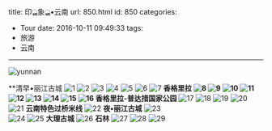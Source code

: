 title: 印ൢ象ൢ•云南
url: 850.html
id: 850
categories:
  - Tour
date: 2016-10-11 09:49:33
tags:
  - 旅游
  - 云南
---


![yunnan](http://image.psdpi.com/photo/yunnan/yunnan.jpg)

<!-- more -->

**清早•丽江古城
![1](http://image.psdpi.com/photo/yunnan/1.jpg) 
![2](http://image.psdpi.com/photo/yunnan/2.jpg) 
![3](http://image.psdpi.com/photo/yunnan/3.jpg) 
![4](http://image.psdpi.com/photo/yunnan/4.jpg) 
![5](http://image.psdpi.com/photo/yunnan/5.jpg) 
![6](http://image.psdpi.com/photo/yunnan/6.jpg) 
![7](http://image.psdpi.com/photo/yunnan/7.jpg) 
**香格里拉 
![8](http://image.psdpi.com/photo/yunnan/8.jpg) 
![9](http://image.psdpi.com/photo/yunnan/9.jpg) 
![10](http://image.psdpi.com/photo/yunnan/10.jpg) 
![11](http://image.psdpi.com/photo/yunnan/11.jpg) 
![12](http://image.psdpi.com/photo/yunnan/12.jpg) 
![13](http://image.psdpi.com/photo/yunnan/13.jpg) 
![14](http://image.psdpi.com/photo/yunnan/14.jpg) 
![15](http://image.psdpi.com/photo/yunnan/15.jpg) 
![16](http://image.psdpi.com/photo/yunnan/16.jpg) 
香格里拉-普达措国家公园**
![17](http://image.psdpi.com/photo/yunnan/17.jpg) 
![18](http://image.psdpi.com/photo/yunnan/18.jpg) 
![19](http://image.psdpi.com/photo/yunnan/19.jpg) 
![20](http://image.psdpi.com/photo/yunnan/20.jpg) 
![21](http://image.psdpi.com/photo/yunnan/21.jpg) 
**云南特色过桥米线** 
![22](http://image.psdpi.com/photo/yunnan/22.jpg) 
**夜•丽江古城** 
![23](http://image.psdpi.com/photo/yunnan/23.jpg)  
![24](http://image.psdpi.com/photo/yunnan/24.jpg) 
![25](http://image.psdpi.com/photo/yunnan/25.jpg) 
**大理古城**
![26](http://image.psdpi.com/photo/yunnan/26.jpg) 
**石林**
![27](http://image.psdpi.com/photo/yunnan/27.jpg) 
![28](http://image.psdpi.com/photo/yunnan/28.jpg) 
![29](http://image.psdpi.com/photo/yunnan/29.jpg) 